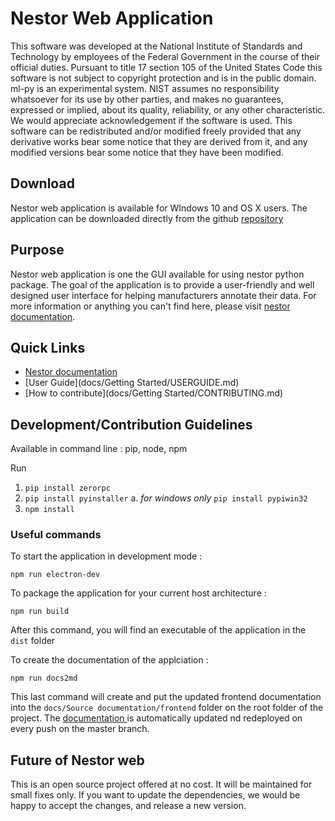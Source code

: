 # Nestor Web Application

This software was developed at the National Institute of Standards and
Technology by employees of the Federal Government in the course of their
official duties. Pursuant to title 17 section 105 of the United States
Code this software is not subject to copyright protection and is in the
public domain. ml-py is an experimental system. NIST assumes no
responsibility whatsoever for its use by other parties, and makes no
guarantees, expressed or implied, about its quality, reliability, or any
other characteristic. We would appreciate acknowledgement if the
software is used. This software can be redistributed and/or modified
freely provided that any derivative works bear some notice that they are
derived from it, and any modified versions bear some notice that they
have been modified.

## Download
Nestor web application is available for WIndows 10 and OS X users. The application can be downloaded directly from the github [repository](https://gitlab.nist.gov/gitlab/kea/nestor-suite/nestor/-/releases)

## Purpose
Nestor web application is one the GUI available for using nestor python package. The goal of the application is to provide a user-friendly and well designed user interface for helping manufacturers annotate their data. For more information or anything you can't find here, please visit [nestor documentation](https://kea.ipages.nist.gov/nestor-suite/nestor/).


## Quick Links

- [Nestor documentation](https://kea.ipages.nist.gov/nestor-suite/nestor/)
- [User Guide](docs/Getting Started/USERGUIDE.md)
- [How to contribute](docs/Getting Started/CONTRIBUTING.md)


## Development/Contribution Guidelines

Available in command line : pip, node, npm

Run

1. `pip install zerorpc`
2. `pip install pyinstaller`
    a.  *for windows only* `pip install pypiwin32`
3. `npm install`


### Useful commands 

To start the application in development mode :

`npm run electron-dev`

To package the application for your current host architecture : 

`npm run build`

After this command, you will find an executable of the application in the `dist` folder

To create the documentation of the applciation :

`npm run docs2md`

This last command will create and put the updated frontend documentation into the `docs/Source documentation/frontend` folder on the root folder of the project. 
The [documentation ](https://kea.ipages.nist.gov/nestor-suite/nestor-web/) is automatically updated nd redeployed on every push on the master branch.

## Future of Nestor web
This is an open source project offered at no cost. It will be maintained for small fixes only. If you want to update the dependencies, we would be happy to accept the changes, and release a new version. 
